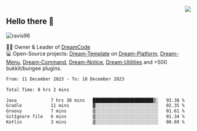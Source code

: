 <img align='right' src="https://github-readme-stats.vercel.app/api?username=Ravis96&show_icons=true">

## Hello there 👋
<p align="left"> <img src="https://komarev.com/ghpvc/?username=ravis96&label=Profile%20views&color=0e75b6&style=flat" alt="ravis96" /> </p>

👨‍💻 Owner & Leader of [DreamCode](https://github.com/DreamPoland) <br>
💻 Open-Source projects: [Dream-Template](https://github.com/DreamPoland/dream-template) on [Dream-Platform](https://github.com/DreamPoland/dream-platform), [Dream-Menu](https://github.com/DreamPoland/dream-menu), [Dream-Command](https://github.com/DreamPoland/dream-command), [Dream-Notice](https://github.com/DreamPoland/dream-notice), [Dream-Utilities](https://github.com/DreamPoland/dream-utilities) and +500 bukkit/bungee plugins.

<!--START_SECTION:waka-->

```txt
From: 11 December 2023 - To: 18 December 2023

Total Time: 8 hrs 2 mins

Java             7 hrs 30 mins   ███████████████████████▒░   93.38 %
Gradle           11 mins         ▓░░░░░░░░░░░░░░░░░░░░░░░░   02.35 %
Groovy           7 mins          ▒░░░░░░░░░░░░░░░░░░░░░░░░   01.61 %
GitIgnore file   6 mins          ▒░░░░░░░░░░░░░░░░░░░░░░░░   01.34 %
Kotlin           3 mins          ▒░░░░░░░░░░░░░░░░░░░░░░░░   00.69 %
```

<!--END_SECTION:waka-->
